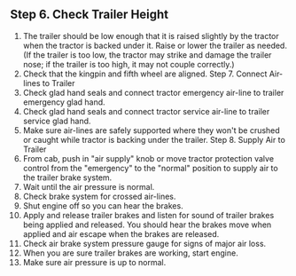 ## Step 6. Check Trailer Height
1. The trailer should be low enough that it is raised slightly by the tractor when the tractor is backed under it. Raise or lower the trailer as needed. (If the trailer is too low, the tractor may strike and damage the trailer nose; if the trailer is too high, it may not couple correctly.)
2. Check that the kingpin and fifth wheel are aligned.
Step 7. Connect Air-lines to Trailer
1. Check glad hand seals and connect tractor emergency air-line to trailer emergency glad hand.
2. Check glad hand seals and connect tractor service air-line to trailer service glad hand.
3. Make sure air-lines are safely supported where they won't be crushed or caught while tractor is backing under the trailer.
Step 8. Supply Air to Trailer
1. From cab, push in "air supply" knob or move tractor protection valve control from the "emergency" to the "normal" position to supply air to the trailer brake system.
2. Wait until the air pressure is normal.
3. Check brake system for crossed air-lines.
4. Shut engine off so you can hear the brakes.
5. Apply and release trailer brakes and listen for sound of trailer brakes being applied and released. You should hear the brakes move when applied and air escape when the brakes are released.
6. Check air brake system pressure gauge for signs of major air loss.
7. When you are sure trailer brakes are working, start engine.
8. Make sure air pressure is up to normal.